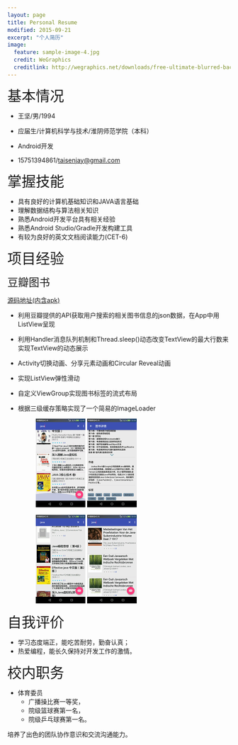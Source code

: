 ```yaml
---
layout: page
title: Personal Resume
modified: 2015-09-21
excerpt: "个人简历"
image:
  feature: sample-image-4.jpg
  credit: WeGraphics
  creditlink: http://wegraphics.net/downloads/free-ultimate-blurred-background-pack/
---
```


<font size='6'>基本情况</font>

- 王坚/男/1994

- 应届生/计算机科学与技术/淮阴师范学院（本科）

- Android开发

- 15751394861/taisenjay@gmail.com

<font size='6'>掌握技能</font>

- 具有良好的计算机基础知识和JAVA语言基础
- 理解数据结构与算法相关知识
- 熟悉Android开发平台具有相关经验
- 熟悉Android Studio/Gradle开发构建工具
- 有较为良好的英文文档阅读能力(CET-6)

<font size='6'>项目经验</font>
	
<font size='5'>豆瓣图书</font>

[源码地址(内含apk)](http://taisenjay.com/files/DoubanBooks.zip)

- 利用豆瓣提供的API获取用户搜索的相关图书信息的json数据，在App中用ListView呈现
- 利用Handler消息队列机制和Thread.sleep()动态改变TextView的最大行数来实现TextView的动态展示
- Activity切换动画、分享元素动画和Circular Reveal动画
- 实现ListView弹性滑动
- 自定义ViewGroup实现图书标签的流式布局
- 根据三级缓存策略实现了一个简易的ImageLoader

	<figure class="half">
        <img src="/images/dbb1.gif" />
		<img src="/images/dbb2.gif"/>
    </figure>

	<figure class="half">
        <img src="/images/dbb3.gif" />
		<img src="/images/dbb4.gif"/>
    </figure>

<font size='6'>自我评价</font>

- 学习态度端正，能吃苦耐劳，勤奋认真；
- 热爱编程，能长久保持对开发工作的激情。

<font size='6'>校内职务</font>

- 体育委员
	- 广播操比赛一等奖，
	- 院级篮球赛第一名，
	- 院级乒乓球赛第一名。

培养了出色的团队协作意识和交流沟通能力。


